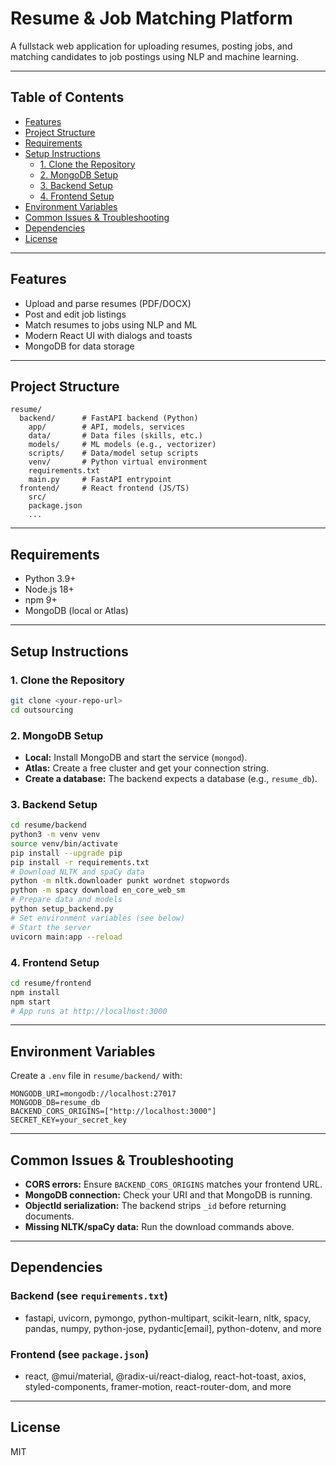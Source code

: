 # Resume & Job Matching Platform

A fullstack web application for uploading resumes, posting jobs, and matching candidates to job postings using NLP and machine learning.

---

## Table of Contents
- [Features](#features)
- [Project Structure](#project-structure)
- [Requirements](#requirements)
- [Setup Instructions](#setup-instructions)
  - [1. Clone the Repository](#1-clone-the-repository)
  - [2. MongoDB Setup](#2-mongodb-setup)
  - [3. Backend Setup](#3-backend-setup)
  - [4. Frontend Setup](#4-frontend-setup)
- [Environment Variables](#environment-variables)
- [Common Issues & Troubleshooting](#common-issues--troubleshooting)
- [Dependencies](#dependencies)
- [License](#license)

---

## Features
- Upload and parse resumes (PDF/DOCX)
- Post and edit job listings
- Match resumes to jobs using NLP and ML
- Modern React UI with dialogs and toasts
- MongoDB for data storage

---

## Project Structure
```
resume/
  backend/      # FastAPI backend (Python)
    app/        # API, models, services
    data/       # Data files (skills, etc.)
    models/     # ML models (e.g., vectorizer)
    scripts/    # Data/model setup scripts
    venv/       # Python virtual environment
    requirements.txt
    main.py     # FastAPI entrypoint
  frontend/     # React frontend (JS/TS)
    src/
    package.json
    ...
```

---

## Requirements
- Python 3.9+
- Node.js 18+
- npm 9+
- MongoDB (local or Atlas)

---

## Setup Instructions

### 1. Clone the Repository
```sh
git clone <your-repo-url>
cd outsourcing
```

### 2. MongoDB Setup
- **Local:** Install MongoDB and start the service (`mongod`).
- **Atlas:** Create a free cluster and get your connection string.
- **Create a database:** The backend expects a database (e.g., `resume_db`).

### 3. Backend Setup
```sh
cd resume/backend
python3 -m venv venv
source venv/bin/activate
pip install --upgrade pip
pip install -r requirements.txt
# Download NLTK and spaCy data
python -m nltk.downloader punkt wordnet stopwords
python -m spacy download en_core_web_sm
# Prepare data and models
python setup_backend.py
# Set environment variables (see below)
# Start the server
uvicorn main:app --reload
```

### 4. Frontend Setup
```sh
cd resume/frontend
npm install
npm start
# App runs at http://localhost:3000
```

---

## Environment Variables
Create a `.env` file in `resume/backend/` with:
```
MONGODB_URI=mongodb://localhost:27017
MONGODB_DB=resume_db
BACKEND_CORS_ORIGINS=["http://localhost:3000"]
SECRET_KEY=your_secret_key
```

---

## Common Issues & Troubleshooting
- **CORS errors:** Ensure `BACKEND_CORS_ORIGINS` matches your frontend URL.
- **MongoDB connection:** Check your URI and that MongoDB is running.
- **ObjectId serialization:** The backend strips `_id` before returning documents.
- **Missing NLTK/spaCy data:** Run the download commands above.

---

## Dependencies

### Backend (see `requirements.txt`)
- fastapi, uvicorn, pymongo, python-multipart, scikit-learn, nltk, spacy, pandas, numpy, python-jose, pydantic[email], python-dotenv, and more

### Frontend (see `package.json`)
- react, @mui/material, @radix-ui/react-dialog, react-hot-toast, axios, styled-components, framer-motion, react-router-dom, and more

---

## License
MIT 